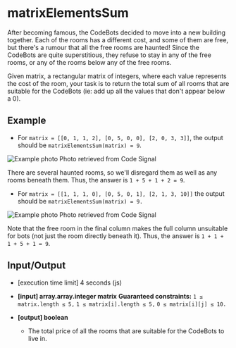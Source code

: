 # matrixElementsSum

After becoming famous, the CodeBots decided to move into a new building together. Each of the rooms has a different cost, and some of them are free, but there's a rumour that all the free rooms are haunted! Since the CodeBots are quite superstitious, they refuse to stay in any of the free rooms, or any of the rooms below any of the free rooms.

Given matrix, a rectangular matrix of integers, where each value represents the cost of the room, your task is to return the total sum of all rooms that are suitable for the CodeBots (ie: add up all the values that don't appear below a 0).




## Example

* For `matrix = [[0, 1, 1, 2],
          [0, 5, 0, 0],
          [2, 0, 3, 3]]`, the output should be
`matrixElementsSum(matrix) = 9`.

![Example photo](https://github.com/kevin-tolentino/data-structures-and-algorithms-practice/blob/master/Code-Signal/matrixElementsSum/example1.png)
Photo retrieved from Code Signal

There are several haunted rooms, so we'll disregard them as well as any rooms beneath them. Thus, the answer is `1 + 5 + 1 + 2 = 9`.

* For `matrix = [[1, 1, 1, 0],
          [0, 5, 0, 1],
          [2, 1, 3, 10]]`
the output should be
`matrixElementsSum(matrix) = 9.`

![Example photo](https://github.com/kevin-tolentino/data-structures-and-algorithms-practice/blob/master/Code-Signal/matrixElementsSum/example2.png)
Photo retrieved from Code Signal

Note that the free room in the final column makes the full column unsuitable for bots (not just the room directly beneath it). Thus, the answer is `1 + 1 + 1 + 5 + 1 = 9`.


## Input/Output

* [execution time limit] 4 seconds (js)

* **[input] array.array.integer matrix**
__Guaranteed constraints:__
`1 ≤ matrix.length ≤ 5,`
`1 ≤ matrix[i].length ≤ 5,`
`0 ≤ matrix[i][j] ≤ 10.`

* **[output] boolean**

  * The total price of all the rooms that are suitable for the CodeBots to live in.

